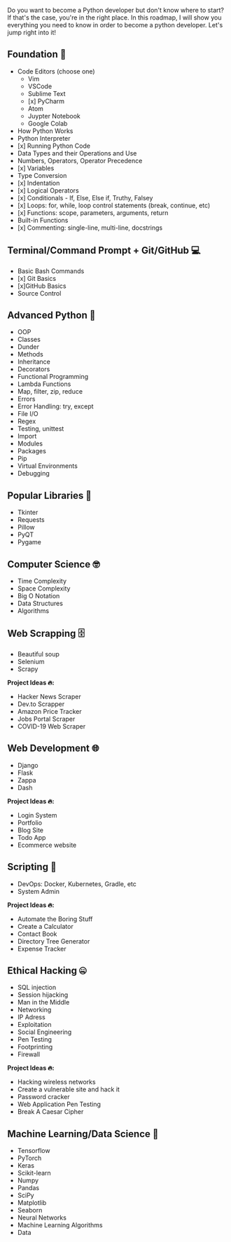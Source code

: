 
<p>Do you want to become a Python developer but don't know where to start? If that's the case, you're in the right place. In this roadmap, I will show you everything you need to know in order to become a python developer. Let's jump right into it!</p>

<h2>
  Foundation 🐍
</h2>

<ul>
    <li>Code Editors (choose one)
    <ul>
        <li>Vim</li>
        <li>VSCode</li>
        <li>Sublime Text</li>
        <li> [x] PyCharm</li>
        <li>Atom</li>
        <li>Juypter Notebook</li>
        <li>Google Colab</li>
</ul>


</li>
<li>How Python Works</li>
<li>Python Interpreter</li>
<li> [x] Running Python Code</li>
<li>Data Types and their Operations and Use</li>
<li>Numbers, Operators, Operator Precedence</li>
<li> [x] Variables</li>
<li>Type Conversion</li>
<li> [x] Indentation</li>
<li> [x] Logical Operators</li>
<li> [x] Conditionals - If, Else, Else if, Truthy, Falsey</li>
<li> [x] Loops: for, while, loop control statements (break, continue, etc)</li>
<li> [x] Functions: scope, parameters, arguments, return</li>
<li>Built-in Functions</li>
<li> [x] Commenting: single-line, multi-line, docstrings</li>
</ul>

<h2>
  Terminal/Command Prompt + Git/GitHub 💻
</h2>
<ul>
<li>Basic Bash Commands</li>
<li> [x] Git Basics</li>
<li> [x]GitHub Basics</li>
<li>Source Control</li>
</ul>

<h2>
  Advanced Python 🐍
</h2>
<ul>
<li>OOP</li>
<li>Classes</li>
<li>Dunder</li>
<li>Methods</li>
<li>Inheritance</li>
<li>Decorators</li>
<li>Functional Programming</li>
<li>Lambda Functions</li>
<li>Map, filter, zip, reduce</li>
<li>Errors</li>
<li>Error Handling: try, except</li>
<li>File I/O</li>
<li>Regex</li>
<li>Testing, unittest</li>
<li>Import</li>
<li>Modules</li>
<li>Packages</li>
<li>Pip</li>
<li>Virtual Environments</li>
<li>Debugging</li>
</ul>

<h2>
  Popular Libraries 📙
</h2>
<ul>
<li>Tkinter</li>
<li>Requests</li>
<li>Pillow</li>
<li>PyQT</li>
<li>Pygame</li>
</ul>

<h2>
  Computer Science 🤓
</h2>
<ul>
<li>Time Complexity</li>
<li>Space Complexity</li>
<li>Big O Notation</li>
<li>Data Structures</li>
<li>Algorithms</li>
</ul>

<h2>
  Web Scrapping 🗄️
</h2>
<ul>
<li>Beautiful soup</li>
<li>Selenium</li>
<li>Scrapy</li>
</ul>

<p><strong>Project Ideas 🔥:</strong></p>
<ul>
<li>Hacker News Scraper</li>
<li>Dev.to Scrapper</li>
<li>Amazon Price Tracker</li>
<li>Jobs Portal Scraper</li>
<li>COVID-19 Web Scraper</li>
</ul>

<h2>
  Web Development 🌐
</h2>
<ul>
<li>Django</li>
<li>Flask</li>
<li>Zappa</li>
<li>Dash</li>
</ul>

<p><strong>Project Ideas 🔥:</strong></p>
<ul>
<li>Login System</li>
<li>Portfolio</li>
<li>Blog Site</li>
<li>Todo App</li>
<li>Ecommerce website</li>
</ul>

<h2>
  Scripting 📜
</h2>
<ul>
<li>DevOps: Docker, Kubernetes, Gradle, etc</li>
<li>System Admin</li>
</ul>

<p><strong>Project Ideas 🔥:</strong></p>
<ul>
<li>Automate the Boring Stuff</li>
<li>Create a Calculator</li>
<li>Contact Book</li>
<li>Directory Tree Generator</li>
<li>Expense Tracker</li>
</ul>

<h2>
  Ethical Hacking 🤐
</h2>
<ul>
<li>SQL injection</li>
<li>Session hijacking</li>
<li>Man in the Middle</li>
<li>Networking</li>
<li>IP Adress</li>
<li>Exploitation</li>
<li>Social Engineering </li>
<li>Pen Testing</li>
<li>Footprinting</li>
<li>Firewall</li>
</ul>

<p><strong>Project Ideas 🔥:</strong></p>
<ul>
<li>Hacking wireless networks</li>
<li>Create a vulnerable site and hack it</li>
<li>Password cracker</li>
<li>Web Application Pen Testing</li>
<li>Break A Caesar Cipher</li>
</ul>

<h2>
  </a>
  Machine Learning/Data Science 🤖
</h2>
<ul>
<li>Tensorflow</li>
<li>PyTorch</li>
<li>Keras</li>
<li>Scikit-learn</li>
<li>Numpy</li>
<li>Pandas</li>
<li>SciPy</li>
<li>Matplotlib</li>
<li>Seaborn</li>
<li>Neural Networks</li>
<li>Machine Learning Algorithms</li>
<li>Data</li>
</ul>
